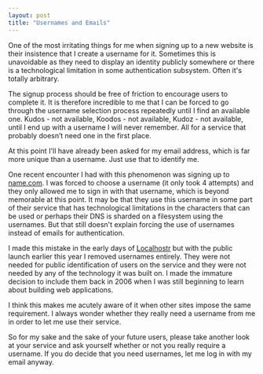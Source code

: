 ```yaml
---
layout: post
title: "Usernames and Emails"
---
```


One of the most irritating things for me when signing up to a new website is their insistence that I create a username for it. Sometimes this is unavoidable as they need to display an identity publicly somewhere or there is a technological limitation in some authentication subsystem. Often it's totally arbitrary.<!-- more -->

The signup process should be free of friction to encourage users to complete it. It is therefore incredible to me that I can be forced to go through the username selection process repeatedly until I find an available one. Kudos - not available, Koodos - not available, Kudoz - not available, until I end up with a username I will never remember. All for a service that probably doesn’t need one in the first place. 

At this point I'll have already been asked for my email address, which is far more unique than a username. Just use that to identify me.

One recent encounter I had with this phenomenon was signing up to [name.com](http://name.com). I was forced to choose a username (it only took 4 attempts) and they only allowed me to sign in with that username, which is beyond memorable at this point. It may be that they use this username in some part of their service that has technological limitations in the characters that can be used or perhaps their DNS is sharded on a filesystem using the usernames. But that still doesn't explain forcing the use of usernames instead of emails for authentication.

I made this mistake in the early days of [Localhostr](http://localhostr.com) but with the public launch earlier this year I removed usernames entirely. They were not needed for public identification of users on the service and they were not needed by any of the technology it was built on. I made the immature decision to include them back in 2006 when I was still beginning to learn about building web applications. 

I think this makes me acutely aware of it when other sites impose the same requirement. I always wonder whether they really need a username from me in order to let me use their service.

So for my sake and the sake of your future users, please take another look at your service and ask yourself whether or not you really require a username. If you do decide that you need usernames, let me log in with my email anyway.

